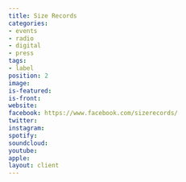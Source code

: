 ```yaml
---
title: Size Records
categories:
- events
- radio
- digital
- press
tags:
- label
position: 2
image: 
is-featured: 
is-front: 
website: 
facebook: https://www.facebook.com/sizerecords/
twitter: 
instagram: 
spotify: 
soundcloud: 
youtube: 
apple: 
layout: client
---
```


